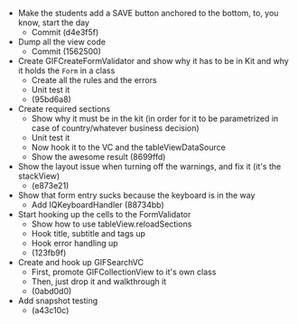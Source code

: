 - Make the students add a SAVE button anchored to the bottom, to, you know, start the day 
	- Commit (d4e3f5f)
- Dump all the view code
	- Commit (1562500)
- Create GIFCreateFormValidator and show why it has to be in Kit and why it holds the `Form` in a class
	- Create all the rules and the errors
	- Unit test it
	- (95bd6a8)
- Create required sections
	- Show why it must be in the kit (in order for it to be parametrized in case of country/whatever business decision)
	- Unit test it
	- Now hook it to the VC and the tableViewDataSource
	- Show the awesome result (8699ffd)
- Show the layout issue when turning off the warnings, and fix it (it's the stackView)
	- (e873e21)
- Show that form entry sucks because the keyboard is in the way
	- Add IQKeyboardHandler (88734bb)
- Start hooking up the cells to the FormValidator
	- Show how to use tableView.reloadSections
	- Hook title, subtitle and tags up
	- Hook error handling up
	- (123fb9f)
- Create and hook up GIFSearchVC 	
	- First, promote GIFCollectionView to it's own class 
	- Then, just drop it and walkthrough it
	- (0abd0d0)
- Add snapshot testing
	- (a43c10c) 